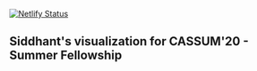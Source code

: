 [![Netlify Status](https://api.netlify.com/api/v1/badges/7d79d228-3f0c-48d1-a5c7-e87567ae3233/deploy-status)](https://app.netlify.com/sites/hcn-map/deploys)
## Siddhant's visualization for CASSUM'20 - Summer Fellowship
